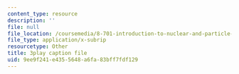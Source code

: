```yaml
---
content_type: resource
description: ''
file: null
file_location: /coursemedia/8-701-introduction-to-nuclear-and-particle-physics-fall-2020/9ee9f241e4355648a6fa83bff7fdf129_BCQ9h1PxW08.vtt
file_type: application/x-subrip
resourcetype: Other
title: 3play caption file
uid: 9ee9f241-e435-5648-a6fa-83bff7fdf129
---
```

